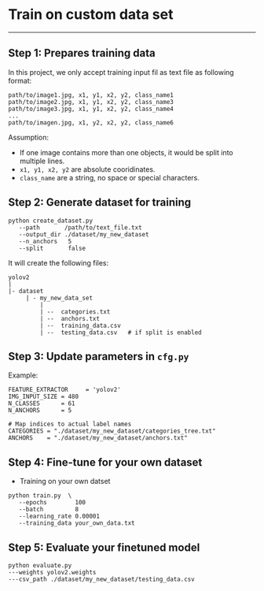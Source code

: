 # Train on custom data set
----------------------------

## Step 1: Prepares training data

In this project, we only accept training input fil as text file as following format:
```
path/to/image1.jpg, x1, y1, x2, y2, class_name1
path/to/image2.jpg, x1, y1, x2, y2, class_name3
path/to/image3.jpg, x1, y1, x2, y2, class_name4
...
path/to/imagen.jpg, x1, y2, x2, y2, class_name6
```

Assumption:
* If one image contains more than one objects, it would be split into multiple lines.
* `x1, y1, x2, y2` are absolute cooridinates.
* `class_name` are a string, no space or special characters.
        
        
## Step 2: Generate dataset for training

```
python create_dataset.py
   --path       /path/to/text_file.txt
   --output_dir ./dataset/my_new_dataset
   --n_anchors   5
   --split       false
```

It will create the following files:
```
yolov2
|
|- dataset
     | - my_new_data_set
         |
         | --  categories.txt
         | --  anchors.txt
         | --  training_data.csv
         | --  testing_data.csv   # if split is enabled
```


## Step 3: Update parameters in `cfg.py`

Example:
```
FEATURE_EXTRACTOR     = 'yolov2'
IMG_INPUT_SIZE = 480
N_CLASSES      = 61
N_ANCHORS      = 5

# Map indices to actual label names
CATEGORIES = "./dataset/my_new_dataset/categories_tree.txt"
ANCHORS    = "./dataset/my_new_dataset/anchors.txt"
```

## Step 4: Fine-tune for your own dataset

* Training on your own datset
```
python train.py  \
   --epochs        100
   --batch         8
   --learning_rate 0.00001
   --training_data your_own_data.txt 
```

## Step 5: Evaluate your finetuned model
```
python evaluate.py 
---weights yolov2.weights
---csv_path ./dataset/my_new_dataset/testing_data.csv
```
